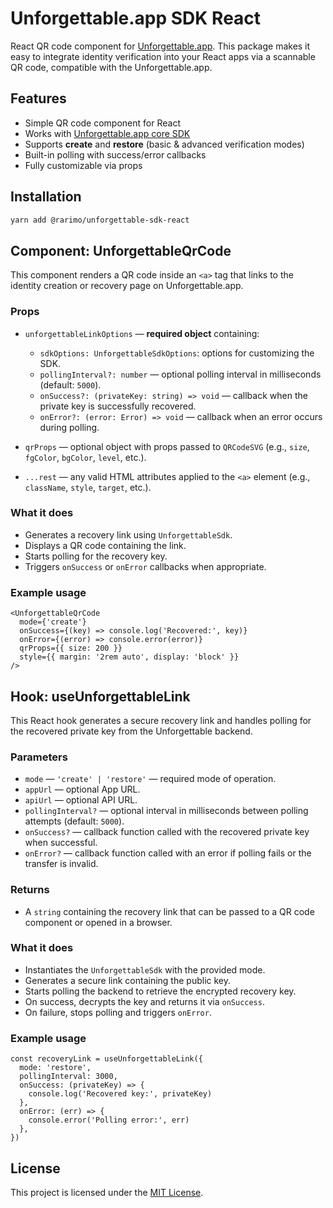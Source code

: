 # Unforgettable.app SDK React

React QR code component for [Unforgettable.app](https://github.com/rarimo/unforgettable-sdk). 
This package makes it easy to integrate identity verification into your React apps via a scannable QR code, compatible with the Unforgettable.app.

## Features

- Simple QR code component for React
- Works with [Unforgettable.app core SDK](https://github.com/rarimo/unforgettable-sdk/tree/main/packages/core)
- Supports **create** and **restore** (basic & advanced verification modes)
- Built-in polling with success/error callbacks
- Fully customizable via props

## Installation

```bash
yarn add @rarimo/unforgettable-sdk-react
```

## Component: UnforgettableQrCode

This component renders a QR code inside an `<a>` tag that links to the identity creation or recovery page on Unforgettable.app.

### Props

- `unforgettableLinkOptions` — **required object** containing:
  - `sdkOptions: UnforgettableSdkOptions`: options for customizing the SDK.
  - `pollingInterval?: number` — optional polling interval in milliseconds (default: `5000`).
  - `onSuccess?: (privateKey: string) => void` — callback when the private key is successfully recovered.
  - `onError?: (error: Error) => void` — callback when an error occurs during polling.

- `qrProps` — optional object with props passed to `QRCodeSVG` (e.g., `size`, `fgColor`, `bgColor`, `level`, etc.).

- `...rest` — any valid HTML attributes applied to the `<a>` element (e.g., `className`, `style`, `target`, etc.).

### What it does

- Generates a recovery link using `UnforgettableSdk`.
- Displays a QR code containing the link.
- Starts polling for the recovery key.
- Triggers `onSuccess` or `onError` callbacks when appropriate.

### Example usage

```tsx
<UnforgettableQrCode
  mode={'create'}
  onSuccess={(key) => console.log('Recovered:', key)}
  onError={(error) => console.error(error)}
  qrProps={{ size: 200 }}
  style={{ margin: '2rem auto', display: 'block' }}
/>
```

## Hook: useUnforgettableLink

This React hook generates a secure recovery link and handles polling for the recovered private key from the Unforgettable backend.

### Parameters

- `mode` — `'create' | 'restore'` — required mode of operation.
- `appUrl` —  optional App URL.
- `apiUrl` —  optional API URL.
- `pollingInterval?` — optional interval in milliseconds between polling attempts (default: `5000`).
- `onSuccess?` — callback function called with the recovered private key when successful.
- `onError?` — callback function called with an error if polling fails or the transfer is invalid.

### Returns

- A `string` containing the recovery link that can be passed to a QR code component or opened in a browser.

### What it does

- Instantiates the `UnforgettableSdk` with the provided mode.
- Generates a secure link containing the public key.
- Starts polling the backend to retrieve the encrypted recovery key.
- On success, decrypts the key and returns it via `onSuccess`.
- On failure, stops polling and triggers `onError`.

### Example usage

```tsx
const recoveryLink = useUnforgettableLink({
  mode: 'restore',
  pollingInterval: 3000,
  onSuccess: (privateKey) => {
    console.log('Recovered key:', privateKey)
  },
  onError: (err) => {
    console.error('Polling error:', err)
  },
})
```

## License

This project is licensed under the [MIT License](./LICENSE).
